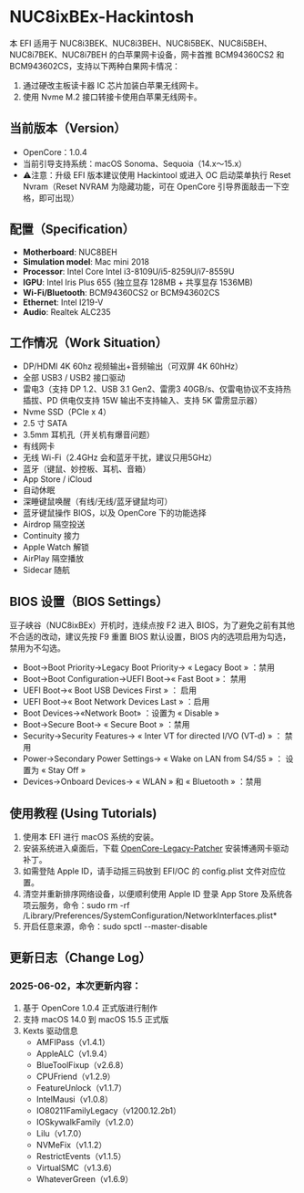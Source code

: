 # NUC8ixBEx-Hackintosh
本 EFI 适用于 NUC8i3BEK、NUC8i3BEH、NUC8i5BEK、NUC8i5BEH、NUC8i7BEK、NUC8i7BEH 的白苹果网卡设备，网卡首推 BCM94360CS2 和 BCM943602CS，支持以下两种白果网卡情况：
1. 通过硬改主板读卡器 IC 芯片加装白苹果无线网卡。
2. 使用 Nvme M.2 接口转接卡使用白苹果无线网卡。

## 当前版本（Version）
* OpenCore：1.0.4
* 当前引导支持系统：macOS Sonoma、Sequoia（14.x～15.x）
* ⚠️注意：升级 EFI 版本建议使用 Hackintool 或进入 OC 启动菜单执行 Reset Nvram（Reset NVRAM 为隐藏功能，可在 OpenCore 引导界面敲击一下空格，即可出现）

## 配置（Specification）
- **Motherboard**: NUC8BEH
- **Simulation model**: Mac mini 2018
- **Processor**: Intel Core Intel i3-8109U/i5-8259U/i7-8559U
- **IGPU**: Intel Iris Plus 655 (独立显存 128MB + 共享显存 1536MB)
- **Wi-Fi/Bluetooth**: BCM94360CS2 or BCM943602CS
- **Ethernet**: Intel I219-V
- **Audio**: Realtek ALC235

## 工作情况（Work Situation）
- DP/HDMI 4K 60hz 视频输出+音频输出（可双屏 4K 60hHz）
- 全部 USB3 / USB2 接口驱动
- 雷电3（支持 DP 1.2、USB 3.1 Gen2、雷雳3 40GB/s、仅雷电协议不支持热插拔、PD 供电仅支持 15W 输出不支持输入、支持 5K 雷雳显示器）
- Nvme SSD（PCIe x 4）
- 2.5 寸 SATA
- 3.5mm 耳机孔（开关机有爆音问题）
- 有线网卡
- 无线 Wi-Fi（2.4GHz 会和蓝牙干扰，建议只用5GHz）
- 蓝牙（键鼠、妙控板、耳机、音箱）
- App Store / iCloud
- 自动休眠
- 深睡键鼠唤醒（有线/无线/蓝牙键鼠均可）
- 蓝牙键鼠操作 BIOS，以及 OpenCore 下的功能选择
- Airdrop 隔空投送
- Continuity 接力
- Apple Watch 解锁
- AirPlay 隔空播放
- Sidecar 随航

## BIOS 设置（BIOS Settings）
豆子峡谷（NUC8ixBEx）开机时，连续点按 F2 进入 BIOS，为了避免之前有其他不合适的改动，建议先按 F9 重置 BIOS 默认设置，BIOS 内的选项启用为勾选，禁用为不勾选。

- Boot->Boot Priority->Legacy Boot Priority-> « Legacy Boot » ：禁用
- Boot->Boot Configuration->UEFI Boot->« Fast Boot »： 禁用
- UEFI Boot->« Boot USB Devices First » ： 启用
- UEFI Boot->« Boot Network Devices Last » ：启用
- Boot Devices->«Network Boot» ：设置为 « Disable »
- Boot->Secure Boot-> « Secure Boot » ：禁用
- Security->Security Features-> « Inter VT for directed I/VO (VT-d) » ： 禁用
- Power->Secondary Power Settings-> « Wake on LAN from S4/S5 » ： 设置为 « Stay Off »
- Devices->Onboard Devices-> « WLAN » 和 « Bluetooth » ：禁用


## 使用教程 (Using Tutorials)
1. 使用本 EFI 进行 macOS 系统的安装。
2. 安装系统进入桌面后，下载 [OpenCore-Legacy-Patcher](https://github.com/dortania/OpenCore-Legacy-Patcher/releases) 安装博通网卡驱动补丁。
3. 如需登陆 Apple ID，请手动摇三码放到 EFI/OC 的 config.plist 文件对应位置。
4. 清空并重新排序网络设备，以便顺利使用 Apple ID 登录 App Store 及系统各项云服务，命令：sudo rm -rf /Library/Preferences/SystemConfiguration/NetworkInterfaces.plist*
5. 开启任意来源，命令：sudo spctl --master-disable

## 更新日志（Change Log）

### 2025-06-02，本次更新内容：
1. 基于 OpenCore 1.0.4 正式版进行制作
2. 支持 macOS 14.0 到 macOS 15.5 正式版
3. Kexts 驱动信息
	- AMFIPass（v1.4.1）
	- AppleALC（v1.9.4）
	- BlueToolFixup（v2.6.8）
	- CPUFriend（v1.2.9）
	- FeatureUnlock（v1.1.7）
	- IntelMausi（v1.0.8）
	- IO80211FamilyLegacy（v1200.12.2b1）
	- IOSkywalkFamily（v1.2.0）
	- Lilu（v1.7.0）
	- NVMeFix（v1.1.2）
	- RestrictEvents（v1.1.5）
	- VirtualSMC（v1.3.6）
	- WhateverGreen（v1.6.9）
